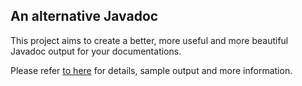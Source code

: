 ## An alternative Javadoc

This project aims to create a better, more useful and more beautiful Javadoc
output for your documentations.

Please refer [to here](https://mohamnag.github.io/doclava/) for details, sample output 
and more information.
